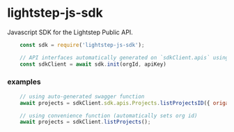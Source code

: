 # lightstep-js-sdk

Javascript SDK for the Lightstep Public API.

```js
    const sdk = require('lightstep-js-sdk');

    // API interfaces automatically generated on `sdkClient.apis` using swagger
    const sdkClient = await sdk.init(orgId, apiKey)
```

### examples

```js
    // using auto-generated swagger function
    await projects = sdkClient.sdk.apis.Projects.listProjectsID({ origanization: 'my-org-id' });

    // using convenience function (automatically sets org id)
    await projects = sdkClient.listProjects();
```
